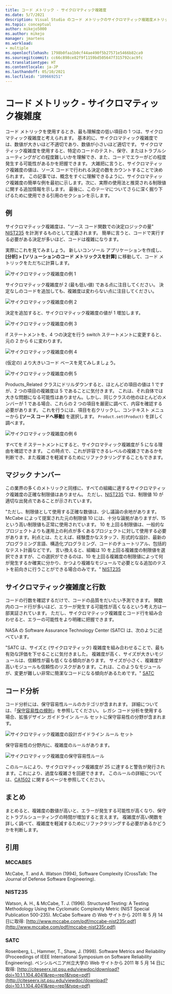 ```yaml
---
title: コード メトリック - サイクロマティック複雑度
ms.date: 5/7/2021
description: Visual Studio のコード メトリックのサイクロマティック複雑度メトリックについて説明します。
ms.topic: conceptual
author: mikejo5000
ms.author: mikejo
manager: jmartens
ms.workload:
- multiple
ms.openlocfilehash: 1798b0faa1b0cf44ae490f5b27571e5466b82ca9
ms.sourcegitcommit: cc66c898ce82f9f1159bd505647f315792cac9fc
ms.translationtype: HT
ms.contentlocale: ja-JP
ms.lasthandoff: 05/10/2021
ms.locfileid: "109669251"
---
```

# <a name="code-metrics---cyclomatic-complexity"></a>コード メトリック - サイクロマティック複雑度

コード メトリックを使用するとき、最も理解度の低い項目の 1 つは、サイクロマティック複雑度と考えられます。 基本的に、サイクロマティック複雑度では、数値が大きいほど不適切であり、数値が小さいほど適切です。 サイクロマティック複雑度を使用すると、特定のコードのテスト、保守、またはトラブルシューティングがどの程度難しいかを理解でき、また、コードでエラーがどの程度発生する可能性があるかを把握できます。 大雑把に言うと、サイクロマティック複雑度の値は、ソース コードで行われる決定の数をカウントすることで決められます。 この記事では、概念をすぐに理解できるように、サイクロマティック複雑度の簡単な例を最初に示します。次に、実際の使用法と推奨される制限値に関する追加情報を示します。 最後に、このテーマについてさらに深く掘り下げるために使用できる引用のセクションを示します。

## <a name="example"></a>例

サイクロマティック複雑度は、"ソース コード関数での決定ロジックの量" [NIST235](#nist235) を計測するものとして定義されます。 簡単に言うと、コードで実行する必要がある決定が多いほど、コードは複雑になります。

実際にこれを見てみましょう。 新しいコンソール アプリケーションを作成し、 **[分析] > [ソリューションのコード メトリックスを計算]** に移動して、コード メトリックをただちに計算します。

![サイクロマティック複雑度の例 1](media/cyclomatic-complexity-example-1.png)

サイクロマティック複雑度が 2 (最も低い値) である点に注目してください。 決定なしのコードを追加しても、複雑度は変わらない点に注目してください。

![サイクロマティック複雑度の例 2](media/cyclomatic-complexity-example-2.png)

決定を追加すると、サイクロマティック複雑度の値が 1 増加します。

![サイクロマティック複雑度の例 3](media/cyclomatic-complexity-example-3.png)

if ステートメントを、4 つの決定を行う switch ステートメントに変更すると、元の 2 から 6 に変わります。

![サイクロマティック複雑度の例 4](media/cyclomatic-complexity-example-4.png)

(仮定の) より大きいコード ベースを見てみしましょう。

![サイクロマティック複雑度の例 5](media/cyclomatic-complexity-example-5.png)

Products_Related クラスにドリルダウンすると、ほとんどの項目の値は 1 ですが、2 つの項目の複雑度は 5 であることに気付きます。 これは、それ自体では大きな問題になる可能性はありません。しかし、同じクラスの他のほとんどのメンバーが 1 である場合、これらの 2 つの項目を厳密に調べて、内容を確認する必要があります。 これを行うには、項目を右クリックし、コンテキスト メニューから **[ソース コードへ移動]** を選択します。 `Product.set(Product)` を詳しく調べます。

![サイクロマティック複雑度の例 6](media/cyclomatic-complexity-example-6.png)

すべてを if ステートメントにすると、サイクロマティック複雑度が 5 になる理由を確認できます。 この時点で、これが許容できるレベルの複雑さであるかを判断でき、また複雑さを軽減するためにリファクタリングすることもできます。

## <a name="the-magic-number"></a>マジック ナンバー

この業界の多くのメトリックと同様に、すべての組織に適するサイクロマティック複雑度の正確な制限値はありません。 ただし、[NIST235](#nist235) では、制限値 10 が適切な出発点であることが示されています。

"ただし、制限値として使用する正確な数値は、少し議論の余地があります。 McCabe によって提案された元の制限値 10 には、十分な論拠がありますが、15 という高い制限値も正常に使用されています。 10 を上回る制限値は、一般的なプロジェクトよりも運用上の利点が多くあるプロジェクトに対して使用する必要があります。利点とは、たとえば、経験豊かなスタッフ、形式的な設計、最新のプログラミング言語、構造化プログラミング、コードのチュートリアル、包括的なテスト計画などです。 言い換えると、組織は 10 を上回る複雑度の制限値を選択できますが、この選択ができるのは、10 を上回る複雑度の制限値によって何が発生するか確実に分かり、かつより複雑なモジュールで必要となる追加のテストを前向きに行うことができる場合のみです。" [NIST235](#nist235)

## <a name="cyclomatic-complexity-and-line-numbers"></a>サイクロマティック複雑度と行数

コードの行数を確認するだけで、コードの品質をだいたい予測できます。 関数内のコード行が多いほど、エラーが発生する可能性が高くなるという考え方は一部実証されています。 ただし、サイクロマティック複雑度とコード行を組み合わせると、エラーの可能性をより明確に把握できます。

NASA の Software Assurance Technology Center (SATC) は、次のように述べています。

"SATC は、サイズと (サイクロマティック) 複雑度を組み合わせることで、最も有効な評価を下せることに気付きました。 複雑度が高く、サイズが大きいモジュールは、信頼性が最も低くなる傾向があります。 サイズが小さく、複雑度が高いモジュールも信頼性のリスクがあります。これは、このようなモジュールが、変更が難しい非常に簡潔なコードになる傾向があるためです。" [SATC](#satc)

## <a name="code-analysis"></a>コード分析

コード分析には、保守容易性ルールのカテゴリが含まれます。 詳細については、「[保守容易性の規則](/dotnet/fundamentals/code-analysis/quality-rules/maintainability-warnings)」を参照してください。 レガシ コード分析を使用する場合、拡張デザイン ガイドライン ルール セットに保守容易性の分野が含まれます。

![サイクロマティック複雑度の設計ガイドライン ルール セット](media/cyclomatic-complexity-design-guidelines.png)

保守容易性の分野内に、複雑度のルールがあります。

![サイクロマティック複雑度の保守容易性ルール](media/cyclomatic-complexity-maintainability-rule.png)

このルールにより、サイクロマティック複雑度が 25 に達すると警告が発行されます。これにより、過度な複雑さを回避できます。 このルールの詳細については、[CA1502](/dotnet/fundamentals/code-analysis/quality-rules/ca1502) に関するページを参照してください。

## <a name="putting-it-all-together"></a>まとめ

まとめると、複雑度の数値が高いと、エラーが発生する可能性が高くなり、保守とトラブルシューティングの時間が増加すると言えます。 複雑度が高い関数を詳しく調べて、複雑度を軽減するためにリファクタリングする必要があるかどうかを判断します。

## <a name="citations"></a>引用

### <a name="mccabe5"></a>MCCABE5

McCabe, T. and A. Watson (1994), Software Complexity (CrossTalk: The Journal of Defense Software Engineering).

### <a name="nist235"></a>NIST235

Watson, A. H., & McCabe, T. J. (1996). Structured Testing: A Testing Methodology Using the Cyclomatic Complexity Metric (NIST Special Publication 500-235). McCabe Software の Web サイトから 2011 年 5 月 14 日に取得: [http://www.mccabe.com/pdf/mccabe-nist235r.pdf](http://www.mccabe.com/pdf/mccabe-nist235r.pdf)

### <a name="satc"></a>SATC

Rosenberg, L., Hammer, T., Shaw, J. (1998). Software Metrics and Reliability (Proceedings of IEEE International Symposium on Software Reliability Engineering). ペンシルベニア州立大学の Web サイトから 2011 年 5 月 14 日に取得: [http://citeseerx.ist.psu.edu/viewdoc/download?doi=10.1.1.104.4041&rep=rep1&type=pdf](http://citeseerx.ist.psu.edu/viewdoc/download?doi=10.1.1.104.4041&rep=rep1&type=pdf)